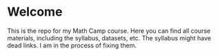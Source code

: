 # Welcome

This is the repo for my Math Camp course. Here you can find all course materials, including the syllabus, datasets, etc. The syllabus might have dead links. I am in the process of fixing them.
